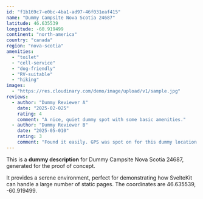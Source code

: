 ```yaml
---
id: "f1b169c7-e0bc-4ba1-ad97-46f031eaf415"
name: "Dummy Campsite Nova Scotia 24687"
latitude: 46.635539
longitude: -60.919499
continent: "north-america"
country: "canada"
region: "nova-scotia"
amenities:
  - "toilet"
  - "cell-service"
  - "dog-friendly"
  - "RV-suitable"
  - "hiking"
images:
  - "https://res.cloudinary.com/demo/image/upload/v1/sample.jpg"
reviews:
  - author: "Dummy Reviewer A"
    date: "2025-02-025"
    rating: 4
    comment: "A nice, quiet dummy spot with some basic amenities."
  - author: "Dummy Reviewer B"
    date: "2025-05-010"
    rating: 3
    comment: "Found it easily. GPS was spot on for this dummy location."
---
```


This is a **dummy description** for Dummy Campsite Nova Scotia 24687, generated for the proof of concept.

It provides a serene environment, perfect for demonstrating how SvelteKit can handle a large number of static pages. The coordinates are 46.635539, -60.919499.
